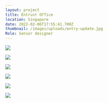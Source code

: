 ```yaml
---
layout: project
title: Entrust Office
location: Singapore
date: 2022-02-06T17:55:41.700Z
thumbnail: /images/uploads/entry-update.jpg
Role: Senior designer
---
```

![](/images/uploads/lounge.jpg)

![](/images/uploads/meeting-room_jane-3-copcurtain.jpg)

![](/images/uploads/manager-room.jpg)

![](/images/uploads/bathroom.png)

![](/images/uploads/elevation-updated-loungeside.png)

![](/images/uploads/elevation-2-jane-3.jpg)